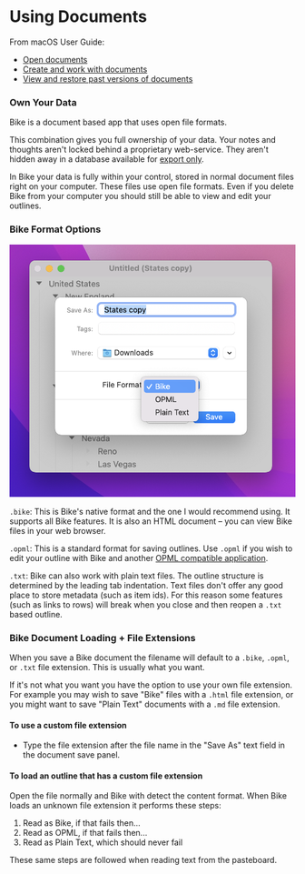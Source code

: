 # Using Documents

From macOS User Guide:

* [Open documents](https://support.apple.com/guide/mac-help/open-documents-mchl971293e1/12.0/mac/12.0)
* [Create and work with documents](https://support.apple.com/guide/mac-help/create-and-work-with-documents-mchldc1dd114/12.0/mac/12.0)
* [View and restore past versions of documents](https://support.apple.com/guide/mac-help/view-and-restore-past-versions-of-documents-mh40710/12.0/mac/12.0)

### Own Your Data

Bike is a document based app that uses open file formats.

This combination gives you full ownership of your data. Your notes and thoughts aren't locked behind a proprietary web-service. They aren't hidden away in a database available for [export only](https://twitter.com/andy\_matuschak/status/1452438176996347907).

In Bike your data is fully within your control, stored in normal document files right on your computer. These files use open file formats. Even if you delete Bike from your computer you should still be able to view and edit your outlines.

### Bike Format Options

![Format Options](../.gitbook/assets/formats.png)

`.bike`: This is Bike's native format and the one I would recommend using. It supports all Bike features. It is also an HTML document – you can view Bike files in your web browser.

`.opml`: This is a standard format for saving outlines. Use `.opml` if you wish to edit your outline with Bike and another [OPML compatible application](../bike-compatible-apps.md).

`.txt`: Bike can also work with plain text files. The outline structure is determined by the leading tab indentation. Text files don't offer any good place to store metadata (such as item ids). For this reason some features (such as links to rows) will break when you close and then reopen a `.txt` based outline.

### Bike Document Loading + File Extensions

When you save a Bike document the filename will default to a `.bike`, `.opml`, or `.txt` file extension. This is usually what you want.

If it's not what you want you have the option to use your own file extension. For example you may wish to save "Bike" files with a `.html` file extension, or you might want to save "Plain Text" documents with a `.md` file extension.

#### To use a custom file extension

* Type the file extension after the file name in the "Save As" text field in the document save panel.

#### To load an outline that has a custom file extension

Open the file normally and Bike with detect the content format. When Bike loads an unknown file extension it performs these steps:

1. Read as Bike, if that fails then...
2. Read as OPML, if that fails then...
3. Read as Plain Text, which should never fail

These same steps are followed when reading text from the pasteboard.
